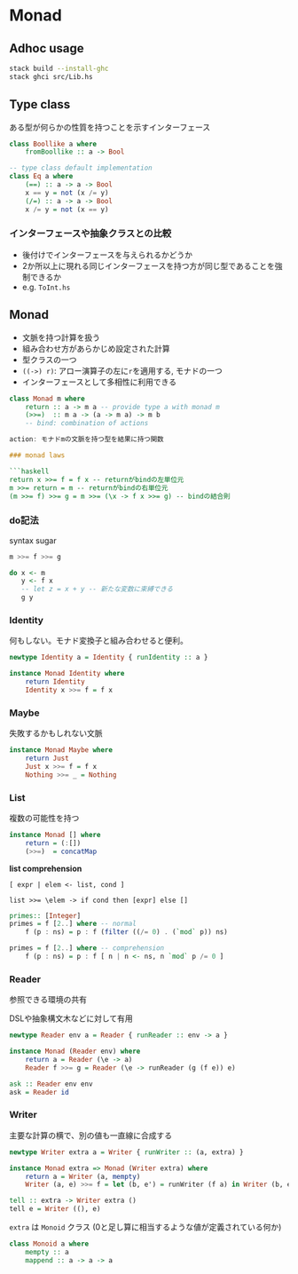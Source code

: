# Monad

## Adhoc usage

```bash
stack build --install-ghc
stack ghci src/Lib.hs
```

## Type class

ある型が何らかの性質を持つことを示すインターフェース

```haskell
class Boollike a where
    fromBoollike :: a -> Bool

-- type class default implementation
class Eq a where
    (==) :: a -> a -> Bool
    x == y = not (x /= y)
    (/=) :: a -> a -> Bool
    x /= y = not (x == y)
```

### インターフェースや抽象クラスとの比較

- 後付けでインターフェースを与えられるかどうか
- 2か所以上に現れる同じインターフェースを持つ方が同じ型であることを強制できるか
- e.g. `ToInt.hs`

## Monad

- 文脈を持つ計算を扱う
- 組み合わせ方があらかじめ設定された計算
- 型クラスの一つ
- `((->) r)`: アロー演算子の左に`r`を適用する, モナドの一つ
- インターフェースとして多相性に利用できる

```haskell
class Monad m where
    return :: a -> m a -- provide type a with monad m
    (>>=)  :: m a -> (a -> m a) -> m b
    -- bind: combination of actions

action: モナドmの文脈を持つ型を結果に持つ関数

### monad laws

```haskell
return x >>= f = f x -- returnがbindの左単位元
m >>= return = m -- returnがbindの右単位元
(m >>= f) >>= g = m >>= (\x -> f x >>= g) -- bindの結合則
```

### do記法

syntax sugar

```haskell
m >>= f >>= g

do x <- m
   y <- f x
   -- let z = x + y -- 新たな変数に束縛できる
   g y
```

### Identity

何もしない。モナド変換子と組み合わせると便利。

```haskell
newtype Identity a = Identity { runIdentity :: a }

instance Monad Identity where
    return Identity
    Identity x >>= f = f x
```

### Maybe

失敗するかもしれない文脈

```haskell
instance Monad Maybe where
    return Just
    Just x >>= f = f x
    Nothing >>= _ = Nothing
```

### List

複数の可能性を持つ

```haskell
instance Monad [] where
    return = (:[])
    (>>=)  = concatMap
```

**list comprehension**

`[ expr | elem <- list, cond ]`

`list >>= \elem -> if cond then [expr] else []`

```haskell
primes:: [Integer]
primes = f [2..] where -- normal
    f (p : ns) = p : f (filter ((/= 0) . (`mod` p)) ns)

primes = f [2..] where -- comprehension
    f (p : ns) = p : f [ n | n <- ns, n `mod` p /= 0 ]
```

### Reader

参照できる環境の共有

DSLや抽象構文木などに対して有用

```haskell
newtype Reader env a = Reader { runReader :: env -> a }

instance Monad (Reader env) where
    return a = Reader (\e -> a)
    Reader f >>= g = Reader (\e -> runReader (g (f e)) e)

ask :: Reader env env
ask = Reader id
```

### Writer

主要な計算の横で、別の値も一直線に合成する

```haskell
newtype Writer extra a = Writer { runWriter :: (a, extra) }

instance Monad extra => Monad (Writer extra) where
    return a = Writer (a, mempty)
    Writer (a, e) >>= f = let (b, e') = runWriter (f a) in Writer (b, e `mappend` e')

tell :: extra -> Writer extra ()
tell e = Writer ((), e)
```

`extra` は `Monoid` クラス (0と足し算に相当するような値が定義されている何か)

```haskell
class Monoid a where
    mempty :: a
    mappend :: a -> a -> a
```
